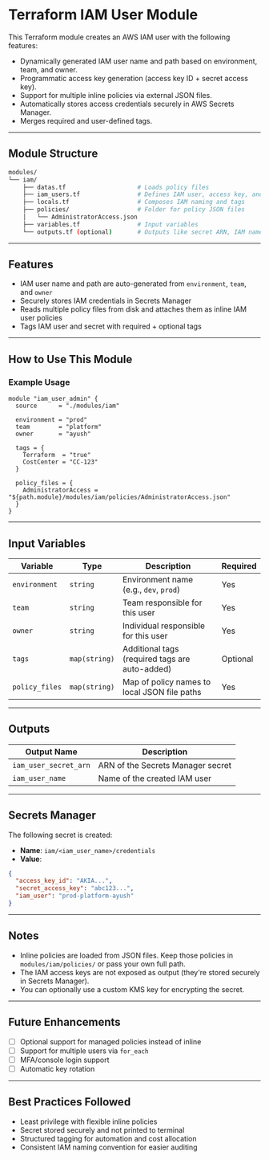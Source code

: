 # Terraform IAM User Module

This Terraform module creates an AWS IAM user with the following features:

- Dynamically generated IAM user name and path based on environment, team, and owner.
- Programmatic access key generation (access key ID + secret access key).
- Support for multiple inline policies via external JSON files.
- Automatically stores access credentials securely in AWS Secrets Manager.
- Merges required and user-defined tags.

---

## Module Structure

```bash
modules/
└── iam/
    ├── datas.tf                    # Loads policy files
    ├── iam_users.tf                # Defines IAM user, access key, and policies
    ├── locals.tf                   # Composes IAM naming and tags
    ├── policies/                   # Folder for policy JSON files
    │   └── AdministratorAccess.json
    ├── variables.tf                # Input variables
    └── outputs.tf (optional)       # Outputs like secret ARN, IAM name
```

---

## Features

- IAM user name and path are auto-generated from `environment`, `team`, and `owner`
- Securely stores IAM credentials in Secrets Manager
- Reads multiple policy files from disk and attaches them as inline IAM user policies
- Tags IAM user and secret with required + optional tags

---

## How to Use This Module

### Example Usage

```hcl
module "iam_user_admin" {
  source      = "./modules/iam"

  environment = "prod"
  team        = "platform"
  owner       = "ayush"

  tags = {
    Terraform  = "true"
    CostCenter = "CC-123"
  }

  policy_files = {
    AdministratorAccess = "${path.module}/modules/iam/policies/AdministratorAccess.json"
  }
}
```

---

## Input Variables

| Variable       | Type          | Description                                             | Required |
|----------------|---------------|---------------------------------------------------------|----------|
| `environment`  | `string`      | Environment name (e.g., `dev`, `prod`)                 | Yes      |
| `team`         | `string`      | Team responsible for this user                         | Yes      |
| `owner`        | `string`      | Individual responsible for this user                   | Yes      |
| `tags`         | `map(string)`| Additional tags (required tags are auto-added)         | Optional |
| `policy_files` | `map(string)`| Map of policy names to local JSON file paths           | Yes      |

---

## Outputs

| Output Name           | Description                                    |
|------------------------|------------------------------------------------|
| `iam_user_secret_arn`  | ARN of the Secrets Manager secret             |
| `iam_user_name`        | Name of the created IAM user                  |

---

## Secrets Manager

The following secret is created:

- **Name**: `iam/<iam_user_name>/credentials`
- **Value**:

```json
{
  "access_key_id": "AKIA...",
  "secret_access_key": "abc123...",
  "iam_user": "prod-platform-ayush"
}
```

---

## Notes

- Inline policies are loaded from JSON files. Keep those policies in `modules/iam/policies/` or pass your own full path.
- The IAM access keys are not exposed as output (they're stored securely in Secrets Manager).
- You can optionally use a custom KMS key for encrypting the secret.

---

## Future Enhancements

- [ ] Optional support for managed policies instead of inline
- [ ] Support for multiple users via `for_each`
- [ ] MFA/console login support
- [ ] Automatic key rotation

---

## Best Practices Followed

- Least privilege with flexible inline policies
- Secret stored securely and not printed to terminal
- Structured tagging for automation and cost allocation
- Consistent IAM naming convention for easier auditing